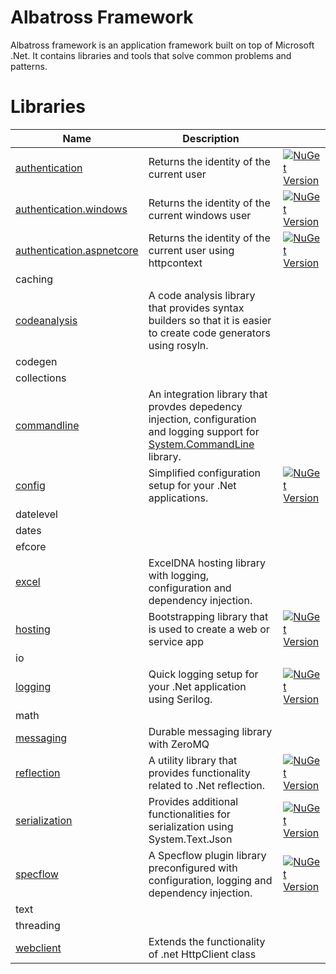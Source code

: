 # Albatross Framework
Albatross framework is an application framework built on top of Microsoft .Net.  It contains libraries and tools that solve common problems and patterns.

# Libraries
|Name|Description||
|-|-|-|
|[authentication](./authentication/Albatross.Authentication/) |Returns the identity of the current user|[![NuGet Version](https://img.shields.io/nuget/v/Albatross.Authentication)](https://www.nuget.org/packages/Albatross.Authentication)|
|[authentication.windows](./authentication/Albatross.Authentication.Windows/) |Returns the identity of the current windows user|[![NuGet Version](https://img.shields.io/nuget/v/Albatross.Authentication.Windows)](https://www.nuget.org/packages/Albatross.Authentication.Windows)|
|[authentication.aspnetcore](./authentication/Albatross.Authentication.AspNetCore/) |Returns the identity of the current user using httpcontext|[![NuGet Version](https://img.shields.io/nuget/v/Albatross.Authentication.AspNetCore)](https://www.nuget.org/packages/Albatross.Authentication.AspNetCore)|
|caching|||
|[codeanalysis](./codeanalysis/Albatross.CodeAnalysis/)|A code analysis library that provides syntax builders so that it is easier to create code generators using rosyln.||
|codegen|||
|collections|||
|[commandline](./commandline/Albatross.CommandLine)|An integration library that provdes depedency injection, configuration and logging support for [System.CommandLine](https://learn.microsoft.com/en-us/dotnet/standard/commandline/) library.||
|[config](./config/Albatross.Config)|Simplified configuration setup for your .Net applications.|[![NuGet Version](https://img.shields.io/nuget/v/Albatross.Config)](https://www.nuget.org/packages/Albatross.Config)|
|datelevel|||
|dates|||
|efcore|||
|[excel](./excel/Albatross.Hosting.Excel/)|ExcelDNA hosting library with logging, configuration and dependency injection.||
|[hosting](./hosting/Albatross.Hosting/)|Bootstrapping library that is used to create a web or service app|[![NuGet Version](https://img.shields.io/nuget/v/Albatross.Hosting)](https://www.nuget.org/packages/Albatross.Hosting)|
|io|||
|[logging](./logging/Albatross.Logging)|Quick logging setup for your .Net application using Serilog.|[![NuGet Version](https://img.shields.io/nuget/v/Albatross.Logging)](https://www.nuget.org/packages/Albatross.Logging)|
|math|||
|[messaging](./messaging/Albatross.Messaging)|Durable messaging library with ZeroMQ||
|[reflection](./reflection/Albatross.Reflection/)|A utility library that provides functionality related to .Net reflection.|[![NuGet Version](https://img.shields.io/nuget/v/Albatross.Reflection)](https://www.nuget.org/packages/Albatross.Reflection)|
|[serialization](./serialization/Albatross.Serialization/)|Provides additional functionalities for serialization using System.Text.Json|[![NuGet Version](https://img.shields.io/nuget/v/Albatross.Serialization)](https://www.nuget.org/packages/Albatross.Serialization)|
|[specflow](./testing/Albatross.SpecFlowPlugin//)|A Specflow plugin library preconfigured with configuration, logging and dependency injection.|[![NuGet Version](https://img.shields.io/nuget/v/Albatross.SpecFlowPlugin)](https://www.nuget.org/packages/Albatross.SpecFlowPlugin)|
|text|||
|threading|||
|[webclient](./webclient/Albatross.WebClient/)|Extends the functionality of .net HttpClient class||